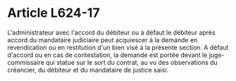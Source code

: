 # Article L624-17

L'administrateur avec l'accord du débiteur ou à défaut le débiteur après accord du mandataire judiciaire peut acquiescer à la demande en revendication ou en restitution d'un bien visé à la présente section. A défaut d'accord ou en cas de contestation, la demande est portée devant le juge-commissaire qui statue sur le sort du contrat, au vu des observations du créancier, du débiteur et du mandataire de justice saisi.
